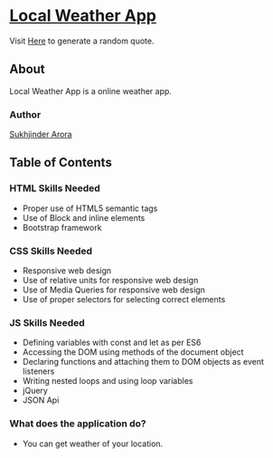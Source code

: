 # [Local Weather App](https://codepen.io/Sukhjinder-arora/full/QQVoZq/)

Visit [Here](https://codepen.io/Sukhjinder-arora/full/QQVoZq/) to generate a random quote.

## About
Local Weather App is a online weather app.

### Author
[Sukhjinder Arora](https://github.com/sukhjinderarora) 

## Table of Contents

### HTML Skills Needed

- Proper use of HTML5 semantic tags
- Use of Block and inline elements
- Bootstrap framework

### CSS Skills Needed

- Responsive web design
- Use of relative units for responsive web design
- Use of Media Queries for responsive web design
- Use of proper selectors for selecting correct elements

### JS Skills Needed

- Defining variables with const and let as per ES6
- Accessing the DOM using methods of the document object
- Declaring functions and attaching them to DOM objects as event listeners
- Writing nested loops and using loop variables
- jQuery
- JSON Api


### What does the application do?

- You can get weather of your location.


